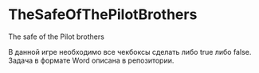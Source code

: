 # TheSafeOfThePilotBrothers
The safe of the Pilot brothers

В данной игре необходимо все чекбоксы сделать либо true либо false.
Задача в формате Word описана в репозитории.
